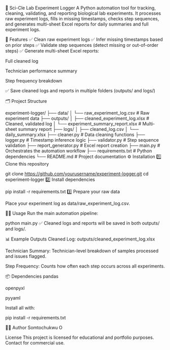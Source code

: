 🧪 Sci-Cle Lab Experiment Logger
A Python automation tool for tracking, cleaning, validating, and reporting biological lab experiments. It processes raw experiment logs, fills in missing timestamps, checks step sequences, and generates multi-sheet Excel reports for daily summaries and full experiment logs.

🚀 Features
✅ Clean raw experiment logs
✅ Infer missing timestamps based on prior steps
✅ Validate step sequences (detect missing or out-of-order steps)
✅ Generate multi-sheet Excel reports:

Full cleaned log

Technician performance summary

Step frequency breakdown

✅ Save cleaned logs and reports in multiple folders (outputs/ and logs/)

🗂 Project Structure
 
experiment-logger/
├── data/
│   └── raw_experiment_log.csv          # Raw experiment data
├── outputs/
│   ├── cleaned_experiment_log.xlsx     # Cleaned, validated log
│   └── experiment_summary_report.xlsx  # Multi-sheet summary report
├── logs/
│   ├── cleaned_log.csv
│   └── daily_summary.xlsx
├── cleaner.py                          # Data cleaning functions
├── logger.py                           # Timestamp inference logic
├── validator.py                        # Step sequence validation
├── report_generator.py                  # Excel report creation
├── main.py                             # Orchestrates the automation workflow
├── requirements.txt                    # Python dependencies
└── README.md                           # Project documentation
⚙️ Installation
1️⃣ Clone this repository

git clone https://github.com/yourusername/experiment-logger.git
cd experiment-logger
2️⃣ Install dependencies

pip install -r requirements.txt
3️⃣ Prepare your raw data

Place your experiment log as data/raw_experiment_log.csv.

🧑‍🔬 Usage
Run the main automation pipeline:

python main.py
✅ Cleaned logs and reports will be saved in both outputs/ and logs/.

📊 Example Outputs
Cleaned Log: outputs/cleaned_experiment_log.xlsx

Technician Summary: Technician-level breakdown of samples processed and issues flagged.

Step Frequency: Counts how often each step occurs across all experiments.

📦 Dependencies
pandas

openpyxl

pyyaml

Install all with:

pip install -r requirements.txt

👨‍💻 Author
Somtochukwu O

License
This project is licensed for educational and portfolio purposes. Contact for commercial use.
